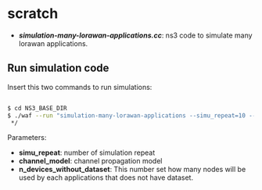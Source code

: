 # scratch

* **_simulation-many-lorawan-applications.cc_**: ns3 code to simulate many lorawan applications.



## Run simulation code

Insert this two commands to run simulations:

```bash

$ cd NS3_BASE_DIR
$ ./waf --run "simulation-many-lorawan-applications --simu_repeat=10 --channel_model=log-distance --n_devices_without_dataset=10"
 */
```

Parameters:
- **simu_repeat**: number of simulation repeat
- **channel_model**: channel propagation model
- **n_devices_without_dataset**: This number set how many nodes will be used by each applications that does not have dataset.
